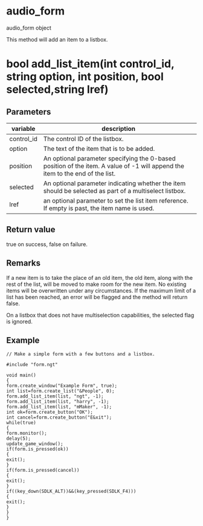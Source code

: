 # audio_form

audio_form object




This method will add an item to a listbox.

# bool add_list_item(int control_id, string option, int position, bool selected,string lref)

## Parameters

variable | description
---|---
control_id | The control ID of the listbox.
option | The text of the item that is to be added.
position | An optional parameter specifying the 0-based position of the item. A value of -1 will append the item to the end of the list.
selected | An optional parameter indicating whether the item should be selected as part of a multiselect listbox.
lref | an optional parameter to set the list item reference. If empty is past, the item name is used.

## Return value

true on success, false on failure.

## Remarks

If a new item is to take the place of an old item, the old item, along with the rest of the list, will be moved to make room for the new item. No existing items will be overwritten under any circumstances. If the maximum limit of a list has been reached, an error will be flagged and the method will return false.

On a listbox that does not have multiselection capabilities, the selected flag is ignored.

## Example

```
// Make a simple form with a few buttons and a listbox.

#include "form.ngt"

void main()
{
form.create_window("Example Form", true);
int list=form.create_list("&People", 0);
form.add_list_item(list, "ngt", -1);
form.add_list_item(list, "harry", -1);
form.add_list_item(list, "mMaker", -1);
int ok=form.create_button("OK");
int cancel=form.create_button("E&xit");
while(true)
{
form.monitor();
delay(5);
update_game_window();
if(form.is_pressed(ok))
{
exit();
}
if(form.is_pressed(cancel))
{
exit();
}
if((key_down(SDLK_ALT))&&(key_pressed(SDLK_F4)))
{
exit();
}
}
}
```